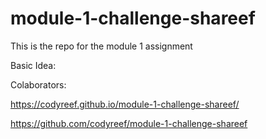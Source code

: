 # module-1-challenge-shareef
This is the repo for the module 1 assignment

Basic Idea:

Colaborators:







https://codyreef.github.io/module-1-challenge-shareef/

https://github.com/codyreef/module-1-challenge-shareef
